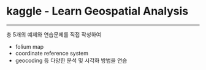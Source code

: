 # kaggle - Learn Geospatial Analysis
---------------

총 5개의 예제와 연습문제를 직접 작성하여 
- folium map
- coordinate reference system
- geocoding
등 다양한 분석 및 시각화 방법을 연습
